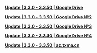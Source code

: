 **[Update | 3.3.0 - 3.3.50 | Google Drive](https://drive.google.com/file/d/1ggZMXZ7OooDVAmJawDieNZs9Tllqz50x/view?usp=share_link)**

**[Update | 3.3.0 - 3.3.50 | Google Drive №2](https://drive.google.com/file/d/1om8C0WWpZHzKzdO59KKTtbECfL09KfJC/view?usp=share_link)**

**[Update | 3.3.0 - 3.3.50 | Google Drive №3](https://drive.google.com/file/d/1t9cWqdCJOTENiR8U8OeLe1OGKQNdbvzp/view?usp=share_link)**

**[Update | 3.3.0 - 3.3.50 | Google Drive №4](https://drive.google.com/file/d/1o4sFmxLgoH0gDLV5LU586CRYTsAgiV01/view)**

**[Update | 3.3.0 - 3.3.50 | az.txma.cn](https://az.txma.cn/Genshin-private-server/%E5%AE%A2%E6%88%B7%E7%AB%AF/%E7%94%B5%E8%84%91/3.4/GenshinImpact_3.3.0_3.3.50_hdiff.rar)**
